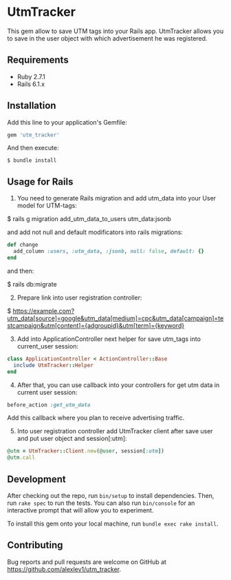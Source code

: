 # UtmTracker

This gem allow to save UTM tags into your Rails app. UtmTracker allows you to save in the user object with which advertisement he was registered.

## Requirements

- Ruby 2.7.1
- Rails 6.1.x

## Installation

Add this line to your application's Gemfile:

```ruby
gem 'utm_tracker'
```

And then execute:

    $ bundle install

## Usage for Rails

1. You need to generate Rails migration and add utm_data into your User model for UTM-tags:

$ rails g migration add_utm_data_to_users utm_data:jsonb

and add not null and default modificators into rails migrations:
```ruby
def change
  add_column :users, :utm_data, :jsonb, null: false, default: {}
end
```

and then:

$ rails db:migrate

2. Prepare link into user registration controller:

$ https://example.com?utm_data[source]=google&utm_data[medium]=cpc&utm_data[campaign]=testcampaign&utm[content]={adgroupid}&utm[term]={keyword}

3. Add into ApplicationController next helper for save utm_tags into current_user session:
```ruby
class ApplicationController < ActionController::Base
  include UtmTracker::Helper
end
```

4. After that, you can use callback into your controllers for get utm data in current user session:
```ruby
before_action :get_utm_data
```

Add this callback where you plan to receive advertising traffic.

5. Into user registration controller add UtmTracker client after save user and put user object and session[:utm]:
```ruby
@utm = UtmTracker::Client.new(@user, session[:utm])
@utm.call
```

## Development

After checking out the repo, run `bin/setup` to install dependencies. Then, run `rake spec` to run the tests. You can also run `bin/console` for an interactive prompt that will allow you to experiment.

To install this gem onto your local machine, run `bundle exec rake install`.

## Contributing

Bug reports and pull requests are welcome on GitHub at https://github.com/alexlev1/utm_tracker.

